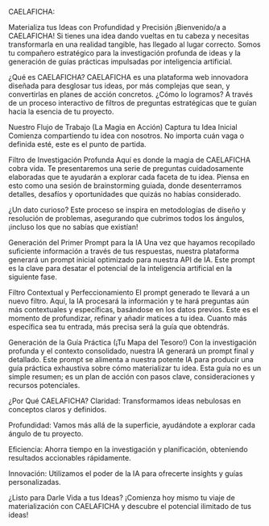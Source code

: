CAELAFICHA: 

Materializa tus Ideas con Profundidad y Precisión
¡Bienvenido/a a CAELAFICHA! Si tienes una idea dando vueltas en tu cabeza y necesitas transformarla en una realidad tangible, has llegado al lugar correcto. Somos tu compañero estratégico para la investigación profunda de ideas y la generación de guías prácticas impulsadas por inteligencia artificial.

¿Qué es CAELAFICHA?
CAELAFICHA es una plataforma web innovadora diseñada para desglosar tus ideas, por más complejas que sean, y convertirlas en planes de acción concretos. ¿Cómo lo logramos? A través de un proceso interactivo de filtros de preguntas estratégicas que te guían hacia la esencia de tu proyecto.

Nuestro Flujo de Trabajo (La Magia en Acción)
Captura tu Idea Inicial
Comienza compartiendo tu idea con nosotros. No importa cuán vaga o definida esté, este es el punto de partida.

Filtro de Investigación Profunda
Aquí es donde la magia de CAELAFICHA cobra vida. Te presentaremos una serie de preguntas cuidadosamente elaboradas que te ayudarán a explorar cada faceta de tu idea. Piensa en esto como una sesión de brainstorming guiada, donde desenterramos detalles, desafíos y oportunidades que quizás no habías considerado.

¿Un dato curioso? Este proceso se inspira en metodologías de diseño y resolución de problemas, asegurando que cubrimos todos los ángulos, ¡incluso los que no sabías que existían!

Generación del Primer Prompt para la IA
Una vez que hayamos recopilado suficiente información a través de tus respuestas, nuestra plataforma generará un prompt inicial optimizado para nuestra API de IA. Este prompt es la clave para desatar el potencial de la inteligencia artificial en la siguiente fase.

Filtro Contextual y Perfeccionamiento
El prompt generado te llevará a un nuevo filtro. Aquí, la IA procesará la información y te hará preguntas aún más contextuales y específicas, basándose en los datos previos. Este es el momento de profundizar, refinar y añadir matices a tu idea. Cuanto más específica sea tu entrada, más precisa será la guía que obtendrás.

Generación de la Guía Práctica (¡Tu Mapa del Tesoro!)
Con la investigación profunda y el contexto consolidado, nuestra IA generará un prompt final y detallado. Este prompt se alimenta a nuestra potente IA para producir una guía práctica exhaustiva sobre cómo materializar tu idea. Esta guía no es un simple resumen; es un plan de acción con pasos clave, consideraciones y recursos potenciales.

¿Por Qué CAELAFICHA?
Claridad: Transformamos ideas nebulosas en conceptos claros y definidos.

Profundidad: Vamos más allá de la superficie, ayudándote a explorar cada ángulo de tu proyecto.

Eficiencia: Ahorra tiempo en la investigación y planificación, obteniendo resultados accionables rápidamente.

Innovación: Utilizamos el poder de la IA para ofrecerte insights y guías personalizadas.

¿Listo para Darle Vida a tus Ideas?
¡Comienza hoy mismo tu viaje de materialización con CAELAFICHA y descubre el potencial ilimitado de tus ideas!
